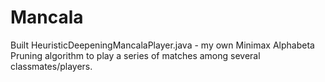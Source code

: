 # Mancala
Built HeuristicDeepeningMancalaPlayer.java - my own Minimax Alphabeta Pruning algorithm to play a series of matches among several classmates/players. 
